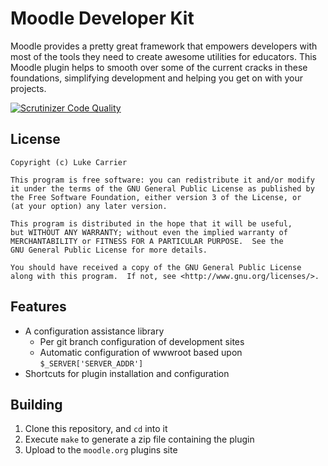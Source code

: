 Moodle Developer Kit
====================

Moodle provides a pretty great framework that empowers developers with most of
the tools they need to create awesome utilities for educators. This Moodle
plugin helps to smooth over some of the current cracks in these foundations,
simplifying development and helping you get on with your projects.

[![Scrutinizer Code Quality](https://scrutinizer-ci.com/g/LukeCarrier/moodle-local_devkit/badges/quality-score.png?b=master)](https://scrutinizer-ci.com/g/LukeCarrier/moodle-local_devkit/?branch=master)

License
-------

    Copyright (c) Luke Carrier

    This program is free software: you can redistribute it and/or modify
    it under the terms of the GNU General Public License as published by
    the Free Software Foundation, either version 3 of the License, or
    (at your option) any later version.

    This program is distributed in the hope that it will be useful,
    but WITHOUT ANY WARRANTY; without even the implied warranty of
    MERCHANTABILITY or FITNESS FOR A PARTICULAR PURPOSE.  See the
    GNU General Public License for more details.

    You should have received a copy of the GNU General Public License
    along with this program.  If not, see <http://www.gnu.org/licenses/>.

Features
--------

* A configuration assistance library
    * Per git branch configuration of development sites
    * Automatic configuration of wwwroot based upon ```$_SERVER['SERVER_ADDR']```
* Shortcuts for plugin installation and configuration

Building
--------

1. Clone this repository, and ````cd```` into it
2. Execute ````make```` to generate a zip file containing the plugin
3. Upload to the ````moodle.org```` plugins site
